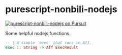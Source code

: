 # purescript-nonbili-nodejs

[![purescript-nonbili-nodejs on Pursuit](https://pursuit.purescript.org/packages/purescript-nonbili-nodejs/badge)](https://pursuit.purescript.org/packages/purescript-nonbili-nodejs)

Some helpful nodejs functions.

```purescript
-- | A simple `exec` that runs in Aff.
exec :: String -> Aff ExecResult
```
